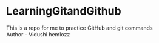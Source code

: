 # LearningGitandGithub
This is a repo for me to practice GitHub and git commands <br>
Author - Vidushi
hemlozz